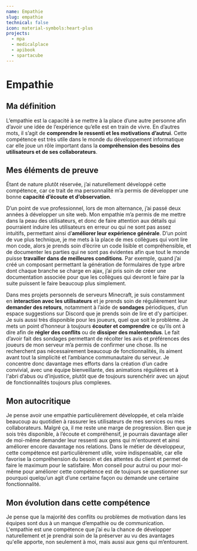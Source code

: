 ```yaml
---
name: Empathie
slug: empathie
technical: false
icon: material-symbols:heart-plus
projects:
  - mpa
  - medicalplace
  - apibook
  - spartacube
---
```


# Empathie

## Ma définition

L’empathie est la capacité à se mettre à la place d’une autre personne afin d’avoir une idée de l’expérience qu’elle est en train de vivre. En d’autres mots, il s’agit de **comprendre le ressenti et les motivations d’autrui**. Cette compétence est très utile dans le monde du développement informatique car elle joue un rôle important dans la **compréhension des besoins des utilisateurs et de ses collaborateurs**.

## Mes éléments de preuve

Étant de nature plutôt réservée, j’ai naturellement développé cette compétence, car ce trait de ma personnalité m’a permis de développer une bonne **capacité d’écoute et d’observation**.

D’un point de vue professionnel, lors de mon alternance, j’ai passé deux années à développer un site web. Mon empathie m’a permis de me mettre dans la peau des utilisateurs, et donc de faire attention aux détails qui pourraient induire les utilisateurs en erreur ou qui ne sont pas assez intuitifs, permettant ainsi d’**améliorer leur expérience générale**. D’un point de vue plus technique, je me mets à la place de mes collègues qui vont lire mon code, alors je prends soin d’écrire un code lisible et compréhensible, et de documenter les parties qui ne sont pas évidentes afin que tout le monde puisse **travailler dans de meilleures conditions**. Par exemple, quand j’ai créé un composant permettant la génération de formulaires de type arbre dont chaque branche se charge en ajax, j’ai pris soin de créer une documentation associée pour que les collègues qui devront le faire par la suite puissent le faire beaucoup plus simplement.

Dans mes projets personnels de serveurs Minecraft, je suis constamment en **interaction avec les utilisateurs** et je prends soin de régulièrement leur **demander des retours**, notamment à l’aide de **sondages** périodiques, d’un espace suggestions sur Discord que je prends soin de lire et d’y participer. Je suis aussi très disponible pour les joueurs, quel que soit le problème. Je mets un point d’honneur à toujours **écouter et comprendre** ce qu’ils ont à dire afin de **régler des conflits** ou de **dissiper des malentendus**. Le fait d’avoir fait des sondages permettant de récolter les avis et préférences des joueurs de mon serveur m’a permis de confirmer une chose. Ils ne recherchent pas nécessairement beaucoup de fonctionnalités, ils aiment avant tout la simplicité et l’ambiance communautaire du serveur. Je concentre donc davantage mes efforts dans la création d’un cadre convivial, avec une équipe bienveillante, des animations régulières et à l'abri d’abus ou d’injustice, plutôt que de toujours surenchérir avec un ajout de fonctionnalités toujours plus complexes.

## Mon autocritique

Je pense avoir une empathie particulièrement développée, et cela m’aide beaucoup au quotidien à rassurer les utilisateurs de mes services ou mes collaborateurs. Malgré ça, il me reste une marge de progression. Bien que je sois très disponible, à l’écoute et compréhensif, je pourrais davantage aller de moi-même demander leur ressenti aux gens qui m'entourent et ainsi améliorer encore davantage nos relations. Dans le métier de développeur, cette compétence est particulièrement utile, voire indispensable, car elle favorise la compréhension du besoin et des attentes du client et permet de faire le maximum pour le satisfaire. Mon conseil pour autrui ou pour moi-même pour améliorer cette compétence est de toujours se questionner sur pourquoi quelqu’un agit d’une certaine façon ou demande une certaine fonctionnalité.

## Mon évolution dans cette compétence

Je pense que la majorité des conflits ou problèmes de motivation dans les équipes sont dus à un manque d’empathie ou de communication. L'empathie est une compétence que j’ai eu la chance de développer naturellement et je prendrai soin de la préserver au vu des avantages qu'elle apporte, non seulement à moi, mais aussi aux gens qui m’entourent.
